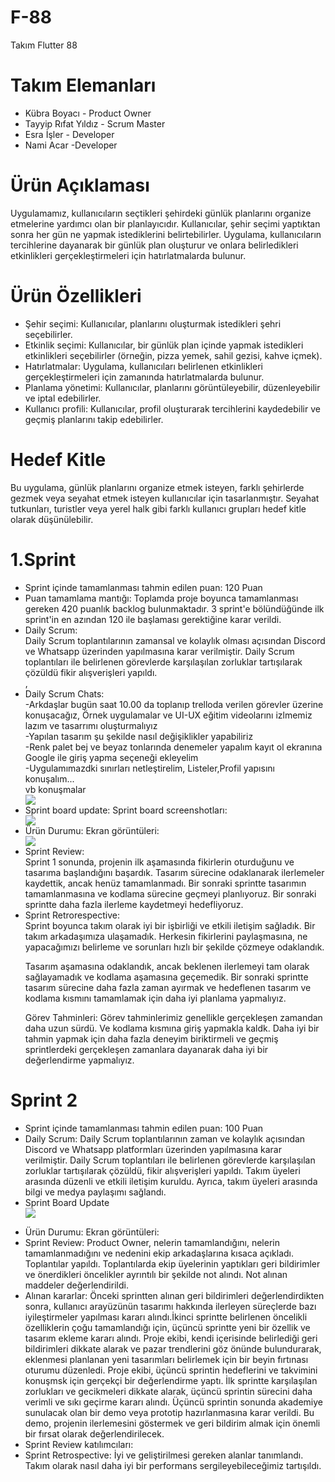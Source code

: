 # F-88
Takım Flutter 88

# Takım Elemanları

<ul>
<li> Kübra Boyacı - Product Owner </li> 
<li>Tayyip Rıfat Yıldız - Scrum Master </li>
<li>Esra İşler - Developer </li>
<li>Nami Acar -Developer </li>
    </ul>


# Ürün Açıklaması
Uygulamamız, kullanıcıların seçtikleri şehirdeki günlük planlarını organize etmelerine yardımcı olan bir planlayıcıdır. Kullanıcılar, şehir seçimi yaptıktan sonra her gün ne yapmak istediklerini belirtebilirler. Uygulama, kullanıcıların tercihlerine dayanarak bir günlük plan oluşturur ve onlara belirledikleri etkinlikleri gerçekleştirmeleri için hatırlatmalarda bulunur.
# Ürün Özellikleri

<ul>
<li>Şehir seçimi: Kullanıcılar, planlarını oluşturmak istedikleri şehri seçebilirler.</li>
<li>Etkinlik seçimi: Kullanıcılar, bir günlük plan içinde yapmak istedikleri etkinlikleri seçebilirler (örneğin, pizza yemek, sahil gezisi, kahve içmek).</li>
<li>Hatırlatmalar: Uygulama, kullanıcıları belirlenen etkinlikleri gerçekleştirmeleri için zamanında hatırlatmalarda bulunur.</li>
<li>Planlama yönetimi: Kullanıcılar, planlarını görüntüleyebilir, düzenleyebilir ve iptal edebilirler.</li>
<li>Kullanıcı profili: Kullanıcılar, profil oluşturarak tercihlerini kaydedebilir ve geçmiş planlarını takip edebilirler.</li>
</ul>

# Hedef Kitle
Bu uygulama, günlük planlarını organize etmek isteyen, farklı şehirlerde gezmek veya seyahat etmek isteyen kullanıcılar için tasarlanmıştır. Seyahat tutkunları, turistler veya yerel halk gibi farklı kullanıcı grupları hedef kitle olarak düşünülebilir.


# 1.Sprint
<ul>
<li> Sprint içinde tamamlanması tahmin edilen puan: 120 Puan </li> 
<li>Puan tamamlama mantığı: Toplamda proje boyunca tamamlanması gereken 420 puanlık backlog bulunmaktadır. 3 sprint'e bölündüğünde ilk sprint'in en azından 120 ile başlaması gerektiğine karar verildi.</li>
<li>Daily Scrum:<br> Daily Scrum toplantılarının zamansal ve kolaylık olması açısından Discord ve Whatsapp  üzerinden yapılmasına karar verilmiştir. Daily Scrum toplantıları ile belirlenen görevlerde karşılaşılan zorluklar tartışılarak çözüldü fikir alışverişleri yapıldı.</li>,
    <li>Daily Scrum Chats:<br>
    -Arkdaşlar bugün saat 10.00 da toplanıp trelloda verilen görevler üzerine konuşacağız, Örnek uygulamalar ve UI-UX  eğitim videolarını izlmemiz lazım ve tasarrımı oluşturmalıyız<br>
    -Yapılan tasarım şu şekilde nasıl değişiklikler yapabiliriz<br>
    -Renk palet bej ve beyaz tonlarında denemeler yapalım kayıt ol ekranına Google ile giriş yapma seçeneği ekleyelim<br>
    -Uygulamımazdki sınırları netleştirelim, Listeler,Profil yapısını konuşalım...<br>
    vb konuşmalar</li>
     <img src="/assets/img/Scrum-meets.png">
 <li>Sprint board update: Sprint board screenshotları:</li> 
 <img src="/assets/img/sprint.png">
    <li>Ürün Durumu: Ekran görüntüleri:</li>
     <img src="/assets/img/figma-design.jpg">
    <li>Sprint Review: <br> Sprint 1 sonunda, projenin ilk aşamasında fikirlerin oturduğunu ve tasarıma başlandığını başardık. Tasarım sürecine odaklanarak ilerlemeler kaydettik, ancak henüz tamamlanmadı. Bir sonraki sprintte tasarımın tamamlanmasına ve kodlama sürecine geçmeyi planlıyoruz. Bir sonraki sprintte daha fazla ilerleme kaydetmeyi hedefliyoruz.</li>

<li>Sprint Retrorespective: <br>
Sprint boyunca takım olarak iyi bir işbirliği ve etkili iletişim sağladık. Bir takım arkadaşımıza ulaşamadık. Herkesin fikirlerini paylaşmasına, ne yapacağımızı belirleme ve sorunları hızlı bir şekilde çözmeye odaklandık.

Tasarım aşamasına odaklandık, ancak beklenen ilerlemeyi tam olarak sağlayamadık ve kodlama aşamasına geçemedik. Bir sonraki sprintte tasarım sürecine daha fazla zaman ayırmak ve hedeflenen tasarım ve kodlama kısmını tamamlamak için daha iyi planlama yapmalıyız.

Görev Tahminleri: Görev tahminlerimiz genellikle gerçekleşen zamandan daha uzun sürdü. Ve kodlama kısmına giriş yapmakla kaldk. Daha iyi bir tahmin yapmak için daha fazla deneyim biriktirmeli ve geçmiş sprintlerdeki gerçekleşen zamanlara dayanarak daha iyi bir değerlendirme yapmalıyız. </li>
</ul>


# Sprint 2

<ul>
       <li>Sprint içinde tamamlanması tahmin edilen puan: 100 Puan</li>
    <li>Daily Scrum: Daily Scrum toplantılarının zaman ve kolaylık açısından Discord ve Whatsapp platformları üzerinden yapılmasına karar verilmiştir. Daily Scrum toplantıları ile belirlenen görevlerde karşılaşılan zorluklar tartışılarak çözüldü, fikir alışverişleri yapıldı. Takım üyeleri arasında düzenli ve etkili iletişim kuruldu. Ayrıca, takım üyeleri arasında bilgi ve medya paylaşımı sağlandı.</li>
    <li> Sprint Board Update </li>
    <img src="/assets/img/Sprint-2-board.png">
        </ul>
    <ul>
        <li>Ürün Durumu: Ekran görüntüleri:</li>
    <li>Sprint Review: Product Owner, nelerin tamamlandığını, nelerin tamamlanmadığını ve nedenini ekip arkadaşlarına kısaca açıkladı. 
        Toplantılar yapıldı. Toplantılarda ekip üyelerinin yaptıkları geri bildirimler ve önerdikleri öncelikler ayrıntılı bir şekilde not alındı. Not alınan maddeler değerlendirildi. </li>
   
        
<li> Alınan kararlar: Önceki sprintten alınan geri bildirimleri değerlendirdikten sonra, kullanıcı arayüzünün tasarımı hakkında ilerleyen süreçlerde bazı iyileştirmeler yapılması kararı alındı.İkinci sprintte belirlenen öncelikli özelliklerin çoğu tamamlandığı için, üçüncü sprintte yeni bir özellik ve tasarım ekleme kararı alındı. Proje ekibi, kendi içerisinde belirlediği geri bildirimleri dikkate alarak ve pazar trendlerini göz önünde bulundurarak, eklenmesi planlanan yeni tasarımları belirlemek için bir beyin fırtınası oturumu düzenledi. Proje ekibi, üçüncü sprintin hedeflerini ve takvimini konuşmsk için gerçekçi bir değerlendirme yaptı. İlk sprintte karşılaşılan zorlukları ve gecikmeleri dikkate alarak, üçüncü sprintin sürecini daha verimli ve sıkı geçirme kararı alındı. 
Üçüncü sprintin sonunda akademiye sunulacak olan bir demo veya prototip hazırlanmasına karar verildi. Bu demo, projenin ilerlemesini göstermek ve geri bildirim almak için önemli bir fırsat olarak değerlendirilecek. </li>
        
 <li> Sprint Review katılımcıları: </li>
    <li>Sprint Retrospective: İyi ve geliştirilmesi gereken alanlar tanımlandı. Takım olarak nasıl daha iyi bir performans sergileyebileceğimiz tartışıldı.</li>
</ul>


